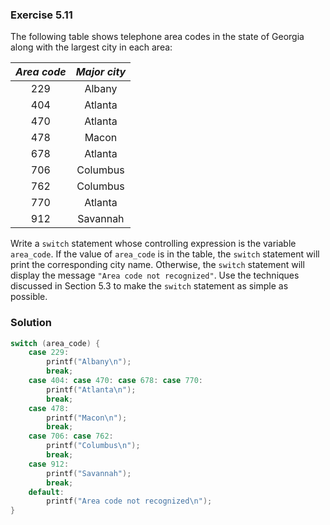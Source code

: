 ### Exercise 5.11
The following table shows telephone area codes in the state of Georgia along
with the largest city in each area:

| *Area code* | *Major city* |
| :---: | :---: |
| 229 | Albany |
| 404 | Atlanta |
| 470 | Atlanta |
| 478 | Macon |
| 678 | Atlanta |
| 706 | Columbus |
| 762 | Columbus |
| 770 | Atlanta |
| 912 | Savannah |

Write a `switch` statement whose controlling expression is the variable
`area_code`. If the value of `area_code` is in the table, the `switch` statement
will print the corresponding city name. Otherwise, the `switch` statement will
display the message `"Area code not recognized"`. Use the techniques discussed
in Section 5.3 to make the `switch` statement as simple as possible.

### Solution
```c
switch (area_code) {
    case 229: 
        printf("Albany\n"); 
        break;
    case 404: case 470: case 678: case 770:
        printf("Atlanta\n"); 
        break;
    case 478:
        printf("Macon\n");
        break;
    case 706: case 762:
        printf("Columbus\n");
        break;
    case 912:
        printf("Savannah");
        break;
    default:
        printf("Area code not recognized\n");
}
```
